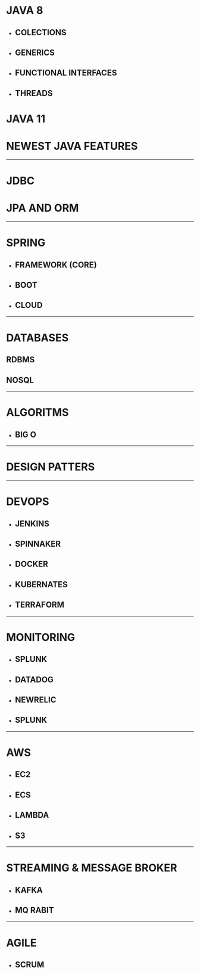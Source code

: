 # JAVA 8
- ## COLECTIONS
- ## GENERICS
- ## FUNCTIONAL INTERFACES
- ## THREADS

# JAVA 11

# NEWEST JAVA FEATURES

---

# JDBC
# JPA AND ORM

---

# SPRING
- ## FRAMEWORK (CORE)
- ## BOOT
- ## CLOUD

---

# DATABASES
## RDBMS
## NOSQL

---

# ALGORITMS
- ## BIG O

---

# DESIGN PATTERS

---

# DEVOPS
- ## JENKINS
- ## SPINNAKER
- ## DOCKER
- ## KUBERNATES
- ## TERRAFORM

---

# MONITORING
- ## SPLUNK
- ## DATADOG
- ## NEWRELIC
- ## SPLUNK

---

# AWS
- ## EC2
- ## ECS
- ## LAMBDA
- ## S3

---

# STREAMING & MESSAGE BROKER
- ## KAFKA
- ## MQ RABIT

---

# AGILE
- ## SCRUM

